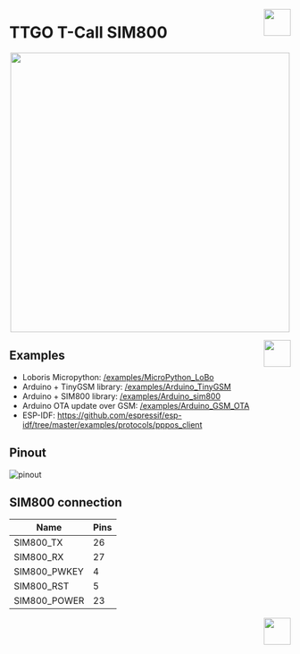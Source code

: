 [<img align="right" height="48" src="/datasheet/buy.png">](https://www.aliexpress.com/item/33045221960.html)
# TTGO T-Call SIM800

<p align="center">
  <img width="500" src="/datasheet/board.jpg">
</p>

[<img align="right" height="48" src="/datasheet/buy.png">](https://www.aliexpress.com/item/33045221960.html)
## Examples

- Loboris Micropython: [/examples/MicroPython_LoBo](/examples/MicroPython_LoBo)
- Arduino + TinyGSM library: [/examples/Arduino_TinyGSM](/examples/Arduino_TinyGSM)
- Arduino + SIM800 library: [/examples/Arduino_sim800](/examples/Arduino_sim800)
- Arduino OTA update over GSM: [/examples/Arduino_GSM_OTA](/examples/Arduino_GSM_OTA)
- ESP-IDF: https://github.com/espressif/esp-idf/tree/master/examples/protocols/pppos_client

## Pinout
![pinout](/datasheet/pinout.jpg)

## SIM800 connection
| Name         | Pins |
| ------------ | ---- |
| SIM800_TX    | 26   |
| SIM800_RX    | 27   |
| SIM800_PWKEY | 4    |
| SIM800_RST   | 5    |
| SIM800_POWER | 23   |

[<img align="right" height="48" src="/datasheet/buy.png">](https://www.aliexpress.com/item/33045221960.html)
